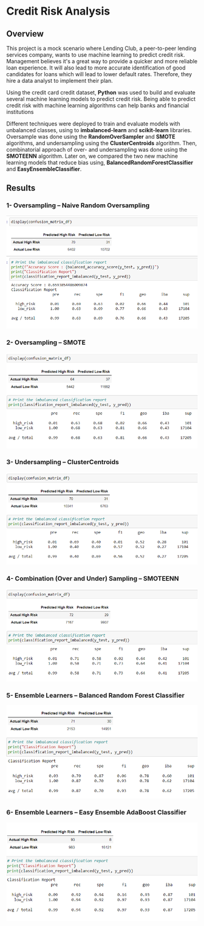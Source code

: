 # Credit Risk Analysis

## **Overview**

This project is a mock scenario where Lending Club, a peer-to-peer lending services company, wants to use machine learning to predict credit risk. Management believes it&#39;s a great way to provide a quicker and more reliable loan experience. It will also lead to more accurate identification of good candidates for loans which will lead to lower default rates. Therefore, they hire a data analyst to implement their plan.

Using the credit card credit dataset, **Python** was used to build and evaluate several machine learning models to predict credit risk. Being able to predict credit risk with machine learning algorithms can help banks and financial institutions

Different techniques were deployed to train and evaluate models with unbalanced classes, using to **imbalanced-learn**  and  **scikit-learn**  libraries. Oversample was done using the  **RandomOverSampler**  and  **SMOTE**  algorithms, and undersampling using the  **ClusterCentroids**  algorithm. Then, combinatorial approach of over- and undersampling was done using the  **SMOTEENN**  algorithm. Later on, we compared the two new machine learning models that reduce bias using,  **BalancedRandomForestClassifier**  and  **EasyEnsembleClassifier**.

## **Results**

### 1- Oversampling – Naive Random Oversampling
 
![](images/Naive.PNG)

### 2- Oversampling – SMOTE

![](images/SMOTE.PNG)

### 3- Undersampling – ClusterCentroids

![](images/Undersampling.PNG)

### 4- Combination (Over and Under) Sampling – SMOTEENN

![](images/Combination.PNG)

### 5- Ensemble Learners – Balanced Random Forest Classifier
 
![](images/Balanced.PNG)

### 6- Ensemble Learners – Easy Ensemble AdaBoost Classifier
 
![](images/AdaBoost.PNG)

